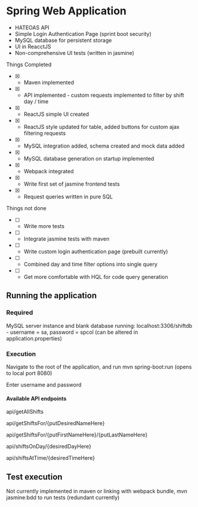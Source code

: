 # Spring Web Application

- HATEOAS API
-  Simple Login Authentication Page (sprint boot security)
- MySQL database for persistent storage
- UI in ReacctJS
- Non-comprehensive UI tests (written in jasmine)

Things Completed

- [x] - Maven implemented
- [x] - API implemented - custom requests implemented to filter by shift day / time
- [x] - ReactJS simple UI created
- [x] - ReactJS style updated for table, added buttons for custom ajax filtering requests
- [x] - MySQL integration added, schema created and mock data added 
- [x] - MySQL database generation on startup implemented
- [x] - Webpack integrated
- [x] - Write first set of jasmine frontend tests
- [x] - Request queries written in pure SQL 

Things not done

- [ ] - Write more tests
- [ ] - Integrate jasmine tests with maven
- [ ] - Write custom login authentication page (prebuilt currently)
- [ ] - Combined day and time filter options into single query
- [ ] - Get more comfortable with HQL for code query generation

## **Running the application**

### Required
MySQL server instance and blank database running: localhost:3306/shiftdb - username = sa, password = spcol (can be altered in application.properties)

### Execution
Navigate to the root of the application, and run mvn spring-boot:run (opens to local port 8080)

Enter username and password

#### Available API endpoints
api/getAllShifts

api/getShiftsFor/{putDesiredNameHere}

api/getShiftsFor/{putFirstNameHere}/{putLastNameHere}

api/shiftsOnDay/{desiredDayHere}

api/shiftsAtTime/{desiredTimeHere}

## Test execution

Not currently implemented in maven or linking with webpack bundle, mvn jasmine:bdd to run tests (redundant currently)
